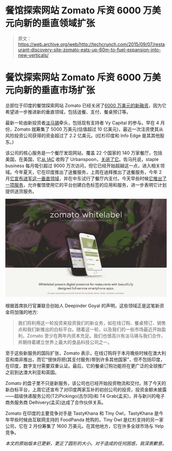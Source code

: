 # 餐馆探索网站 Zomato 斥资 6000 万美元向新的垂直领域扩张

> 原文：<https://web.archive.org/web/http://techcrunch.com/2015/09/07/restaurant-discovery-site-zomato-eats-up-60m-to-fuel-expansion-into-new-verticals/>

# 餐饮探索网站 Zomato 斥资 6000 万美元向新的垂直市场扩张

总部位于印度的餐馆探索网站 Zomato 已经关闭了[6000 万美元的新融资](https://web.archive.org/web/20230314195111/http://blog.zomato.com/post/128551746881/firepower)，因为它希望进一步推进新的垂直领域，包括送餐、支付、餐桌预订等。

最新一轮由新投资者[淡马锡](https://web.archive.org/web/20230314195111/http://www.temasek.com.sg/)牵头，包括现有支持者 Vy Capital 的参与。早在 4 月份，Zomato 就筹集了 5000 万美元(估值超过 10 亿美元)，最近一次注资使其从风险投资公司获得的资金超过了 2.2 亿美元。(红杉印度和 Info Edge 是其其他股东。)

该公司的核心服务是一个餐厅发现网站，覆盖 22 个国家的 140 万家餐厅，包括美国，在美国，它[从 IAC](https://web.archive.org/web/20230314195111/https://techcrunch.com/2015/01/12/restaurant-discovery-site-zomato-buys-iacs-urbanspoon-enters-the-u-s-market/) 收购了 Urbanspoon，[关闭了它](https://web.archive.org/web/20230314195111/http://www.geekwire.com/2015/zomato-says-goodbye-to-urbanspoon-shuts-down-iconic-shake-to-search-feature/)。佐马托说，staple business 每月吸引超过 9000 万次访问，但它已经开始超越这一点，进入相关领域。今年夏天，它在印度推出了送餐服务，上周在迪拜推出了送餐服务，今年 2 月[它宣布进军这一垂直领域](https://web.archive.org/web/20230314195111/https://techcrunch.com/2015/02/11/zomato-food-delivery/)，并在中东试行了餐厅内支付。今天早些时候[它推出了一项服务](https://web.archive.org/web/20230314195111/http://www.prnewswire.com/news-releases/zomato-introduces-full-stack-food-tech-platform-for-restaurants-and-kitchens-525337621.html)，允许餐馆使用它的平台创建白色标签的应用和服务，进一步表明它计划提供送货服务。

![Screenshot 2015-09-07 20.12.55](img/043c0b4581f9fad33bf34ac624986cdd.png)

根据首席执行官兼联合创始人 Deepinder Goyal 的声明，这些领域正是这笔新资金将加强的地方:

> 我们将利用这一轮投资来投资我们的新业务，如在线订购、餐桌预订、销售点和我们新推出的白标平台。随着这一轮，以及我们的一些市场最近开始盈利，Zomato 至少在两年内资本充足。我们也很高兴有淡马锡与我们合作，并期待着建立世界上最大的食品科技公司之一。

至于这些新服务的国际扩张，Zomato 表示，在线订购将于本月晚些时候在澳大利亚和南非推出，而它“很快将把(其支付服务)带到许多其他国家”，但不包括印度，在印度，数字支付需要双重认证。最后，它的餐桌订购功能将在更广泛的全球推广之前到达澳大利亚和英国。

Zomato 的盘子里不只是新服务，该公司也已经开始投资物流和交付。除了今天的新白标平台，上周它还宣布了对印度两家互补的初创公司的投资，投资金额未披露——超级快递服务公司(T2)Pickingo(古尔冈)和 T4 Grab(孟买)，并与新兴的电子商务服务商 Delhivery(孟买)达成了合作伙伴关系。

Zomato 在印度的主要竞争对手是 TastyKhana 和 Tiny Owl，TastyKhana 是今年早些时候由互联网支持的 FoodPanda 抢购的，Tiny Owl 是红杉支持的另一家公司，它在 2 月份筹集了 1600 万美元。在其他地方，它在许多全球市场与 Yelp 竞争。

*本文的原始版本已更新，更正了圆形的大小。对于造成的任何困惑，我深表歉意。*